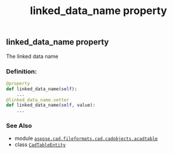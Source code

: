 ﻿---
title: linked_data_name property
second_title: Aspose.CAD for Python via .NET API References
description: 
type: docs
weight: 430
url: /python-net/aspose.cad.fileformats.cad.cadobjects.acadtable/cadtableentity/linked_data_name/
is_root: false
---

## linked_data_name property


The linked data name
### Definition:
```python
@property
def linked_data_name(self):
    ...
@linked_data_name.setter
def linked_data_name(self, value):
    ...
```

### See Also
* module [`aspose.cad.fileformats.cad.cadobjects.acadtable`](../../)
* class [`CadTableEntity`](/cad/python-net/aspose.cad.fileformats.cad.cadobjects.acadtable/cadtableentity)
